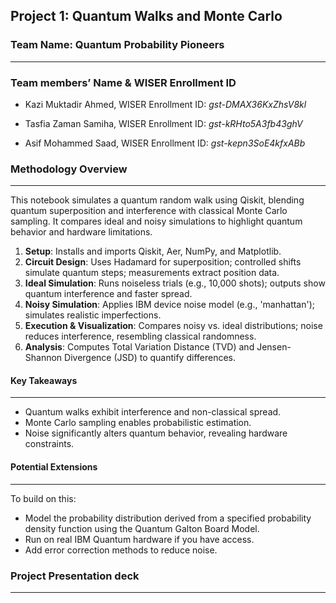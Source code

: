 ## Project 1: Quantum Walks and Monte Carlo


### Team Name: Quantum Probability Pioneers

---

### Team members’ Name & WISER Enrollment ID

- Kazi Muktadir Ahmed, WISER Enrollment ID: <i>gst-DMAX36KxZhsV8kl</i>

- Tasfia Zaman Samiha, WISER Enrollment ID: <i>gst-kRHto5A3fb43ghV</i>

- Asif Mohammed Saad, WISER Enrollment ID: <i>gst-kepn3SoE4kfxABb</i>




### Methodology Overview

---

This notebook simulates a quantum random walk using Qiskit, blending quantum superposition and interference with classical Monte Carlo sampling. It compares ideal and noisy simulations to highlight quantum behavior and hardware limitations.

1. **Setup**: Installs and imports Qiskit, Aer, NumPy, and Matplotlib.
2. **Circuit Design**: Uses Hadamard for superposition; controlled shifts simulate quantum steps; measurements extract position data.
3. **Ideal Simulation**: Runs noiseless trials (e.g., 10,000 shots); outputs show quantum interference and faster spread.
4. **Noisy Simulation**: Applies IBM device noise model (e.g., 'manhattan'); simulates realistic imperfections.
5. **Execution & Visualization**: Compares noisy vs. ideal distributions; noise reduces interference, resembling classical randomness.
6. **Analysis**: Computes Total Variation Distance (TVD) and Jensen-Shannon Divergence (JSD) to quantify differences.

#### Key Takeaways

---

- Quantum walks exhibit interference and non-classical spread.
- Monte Carlo sampling enables probabilistic estimation.
- Noise significantly alters quantum behavior, revealing hardware constraints.



#### Potential Extensions

---

To build on this:

- Model the probability distribution derived from a specified probability density function using the Quantum Galton Board Model.
- Run on real IBM Quantum hardware if you have access.
- Add error correction methods to reduce noise.




### Project Presentation deck

---
